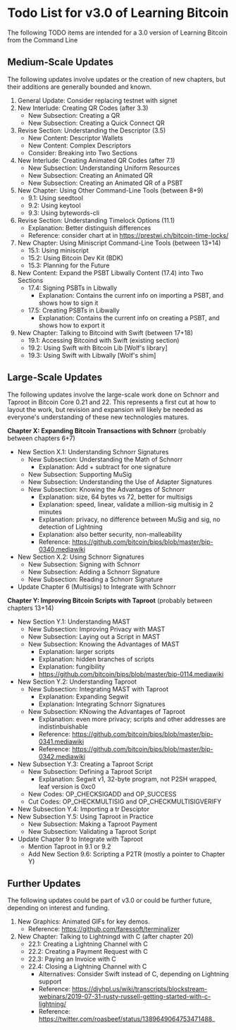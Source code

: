 # Todo List for v3.0 of Learning Bitcoin

The following TODO items are intended for a 3.0 version of Learning Bitcoin from the Command Line

## Medium-Scale Updates

The following updates involve updates or the creation of new chapters, but their additions are generally bounded and known.

1. General Update: Consider replacing testnet with signet
1. New Interlude: Creating QR Codes (after 3.3)
   * New Subsection: Creating a QR
   * New Subsection: Creating a Quick Connect QR
1. Revise Section: Understanding the Descriptor (3.5)
   * New Content: Descriptor Wallets
   * New Content: Complex Descriptors
   * Consider: Breaking into Two Sections
1. New Interlude: Creating Animated QR Codes (after 7.1)
   * New Subsection: Understanding Uniform Resources
   * New Subsection: Creating an Animated QR
   * New Subsection: Creating an Animated QR of a PSBT
1. New Chapter: Using Other Command-Line Tools (between 8+9)
   * 9.1: Using seedtool
   * 9.2: Using keytool
   * 9.3: Using bytewords-cli
1. Revise Section: Understanding Timelock Options (11.1)
   * Explanation: Better distinguish differences
   * Reference: consider chart at in https://prestwi.ch/bitcoin-time-locks/
1. New Chapter: Using Miniscript Command-Line Tools (between 13+14)
   * 15.1: Using miniscript
   * 15.2: Using Bitcoin Dev Kit (BDK)
   * 15.3: Planning for the Future
1. New Content: Expand the PSBT Libwally Content (17.4) into Two Sections
   * 17.4: Signing PSBTs in Libwally
      * Explanation: Contains the current info on importing a PSBT, and shows how to sign it
   * 17.5: Creating PSBTs in Libwally
      * Explanation: Contains the current info on creating a PSBT, and shows how to export it
1. New Chapter: Talking to Bitcoind with Swift (between 17+18)
   * 19.1: Accessing Bitcoind with Swift (existing section)
   * 19.2: Using Swift with Bitcoin Lib [Wolf's library]
   * 19.3: Using Swift with Libwally [Wolf's shim]

## Large-Scale Updates

The following updates involve the large-scale work done on Schnorr and Taproot in Bitcoin Core 0.21 and 22. This represents a first cut at how to layout the work, but revision and expansion will likely be needed as everyone's understanding of these new technologies matures.

**Chapter X: Expanding Bitcoin Transactions with Schnorr** (probably between chapters 6+7)

* New Section X.1: Understanding Schnorr Signatures
   * New Subsection: Understanding the Math of Schnorr
      * Explanation: Add + subtract for one signature
   * New Subsection: Supporting MuSig
   * New Subsection: Understanding the Use of Adapter Signatures
   * New Subsection: Knowing the Advantages of Schnorr
      * Explanation: size, 64 bytes vs 72, better for multisigs
      * Explanation: speed, linear, validate a million-sig multisig in 2 minutes
      * Explanation: privacy, no difference between MuSig and sig, no detection of Lightning
      * Explanation: also better security, non-malleability
      * Reference: https://github.com/bitcoin/bips/blob/master/bip-0340.mediawiki
* New Section X.2: Using Schnorr Signatures
   * New Subsection: Signing with Schnorr
   * New Subsection: Adding a Schnorr Signature
   * New Subsection: Reading a Schnorr Signature    
* Update Chapter 6 (Multisigs) to Integrate with Schnorr

**Chapter Y: Improving Bitcoin Scripts with Taproot** (probably between chapters 13+14)

* New Section Y.1: Understanding MAST
   * New Subsection: Improving Privacy with MAST
   * New Subsection: Laying out a Script in MAST
   * New Subsection: Knowing the Advantages of MAST
      * Explanation: larger scripts
      * Explanation: hidden branches of scripts
      * Explanation: fungibility
      * https://github.com/bitcoin/bips/blob/master/bip-0114.mediawiki
* New Section Y.2: Understanding Taproot
   * New Subsection: Integrating MAST with Taproot
      * Explanation: Expanding Segwit
      * Explanation: Integrating Schnorr Signatures
   * New Subsection: KNowing the Advantages of Taproot
      * Explanation: even more privacy; scripts and other addresses are indistinbuishable
      * Reference: https://github.com/bitcoin/bips/blob/master/bip-0341.mediawiki
      * Reference: https://github.com/bitcoin/bips/blob/master/bip-0342.mediawiki
* New Subsection Y.3: Creating a Taproot Script
   * New Subsection: Defining a Taproot Script
      * Explanation: Segwit v1, 32-byte program, not P2SH wrapped, leaf version is 0xc0
   * New Codes: OP_CHECKSIGADD and OP_SUCCESS
   * Cut Codes: OP_CHECKMULTISIG and OP_CHECKMULTISIGVERIFY
* New Subsection Y.4: Importing a tr Desciptor
* New Subsection Y.5: Using Taproot in Practice
   * New Subsection: Making a Taproot Payment
   * New Subsection: Validating a Taproot Script
* Update Chapter 9 to Integrate with Taproot
   * Mention Taproot in 9.1 or 9.2
   * Add New Section 9.6: Scripting a P2TR (mostly a pointer to Chapter Y)

## Further Updates

The following updates could be part of v3.0 or could be further future, depending on interest and funding.

1. New Graphics: Animated GIFs for key demos.
   * Reference: https://github.com/faressoft/terminalizer
1. New Chapter: Talking to Lightningd with C (after chapter 20)
   * 22.1: Creating a Lightning Channel with C
   * 22.2: Creating a Payment Request with C
   * 22.3: Paying an Invoice with C
   * 22.4: Closing a Lightning Channel with C
      * Alternatives: Consider Swift instead of C, depending on Lightning support
      * Reference: https://diyhpl.us/wiki/transcripts/blockstream-webinars/2019-07-31-rusty-russell-getting-started-with-c-lightning/
      * Reference: https://twitter.com/roasbeef/status/1389649064753471488_

